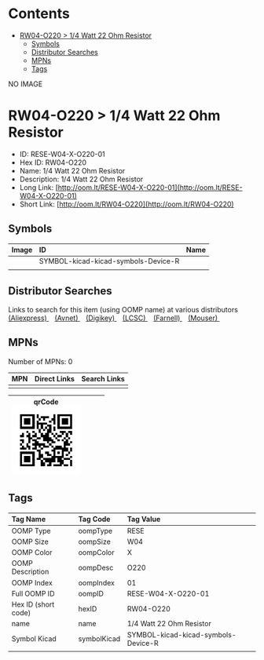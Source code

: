 



Contents
========

* [RW04-O220 > 1/4 Watt 22 Ohm Resistor](#rw04-o220--14-watt-22-ohm-resistor)
	* [Symbols](#symbols)
	* [Distributor Searches](#distributor-searches)
	* [MPNs](#mpns)
	* [Tags](#tags)
  
NO IMAGE  
# RW04-O220 > 1/4 Watt 22 Ohm Resistor

- ID: RESE-W04-X-O220-01
- Hex ID: RW04-O220
- Name: 1/4 Watt 22 Ohm Resistor
- Description: 1/4 Watt 22 Ohm Resistor
- Long Link: [http://oom.lt/RESE-W04-X-O220-01](http://oom.lt/RESE-W04-X-O220-01)
- Short Link: [http://oom.lt/RW04-O220](http://oom.lt/RW04-O220)

## Symbols
  

|Image|ID|Name|
| :--- | :--- | :--- |
|![]()|SYMBOL-kicad-kicad-symbols-Device-R||
||||

## Distributor Searches
  
Links to search for this item (using OOMP name) at various distributors  
[(Aliexpress) ](https://www.aliexpress.com/wholesale?SearchText=11171/4+Watt+22+Ohm+Resistor)&nbsp;&nbsp;&nbsp;[(Avnet) ](https://www.avnet.com/shop/us/search/1/4+Watt+22+Ohm+Resistor)&nbsp;&nbsp;&nbsp;[(Digikey) ](https://www.digikey.co.uk/en/products/result?s=1/4+Watt+22+Ohm+Resistor)&nbsp;&nbsp;&nbsp;[(LCSC) ](https://www.lcsc.com/search?q=1/4+Watt+22+Ohm+Resistor)&nbsp;&nbsp;&nbsp;[(Farnell) ](https://uk.farnell.com/search?st=1/4+Watt+22+Ohm+Resistor)&nbsp;&nbsp;&nbsp;[(Mouser) ](https://www.mouser.com/c/?q=1/4+Watt+22+Ohm+Resistor)&nbsp;&nbsp;&nbsp;
## MPNs
  
Number of MPNs: 0  

|MPN|Direct Links|Search Links|
| :--- | :--- | :--- |
||||
  

|qrCode<br>[![](https://raw.githubusercontent.com/oomlout/oomlout_OOMP_parts_V2/main/RESE/W04/X/O220/01/qrCode_140.png)](https://github.com/oomlout/oomlout_OOMP_parts_V2/tree/main/RESE/W04/X/O220/01/qrCode.png)||||
| :---: | :---: | :---: | :---: |

## Tags
  

|Tag Name|Tag Code|Tag Value|
| :--- | :--- | :--- |
|OOMP Type|oompType|RESE|
|OOMP Size|oompSize|W04|
|OOMP Color|oompColor|X|
|OOMP Description|oompDesc|O220|
|OOMP Index|oompIndex|01|
|Full OOMP ID|oompID|RESE-W04-X-O220-01|
|Hex ID (short code)|hexID|RW04-O220|
|name|name|1/4 Watt 22 Ohm Resistor|
|Symbol Kicad|symbolKicad|SYMBOL-kicad-kicad-symbols-Device-R|
||||
